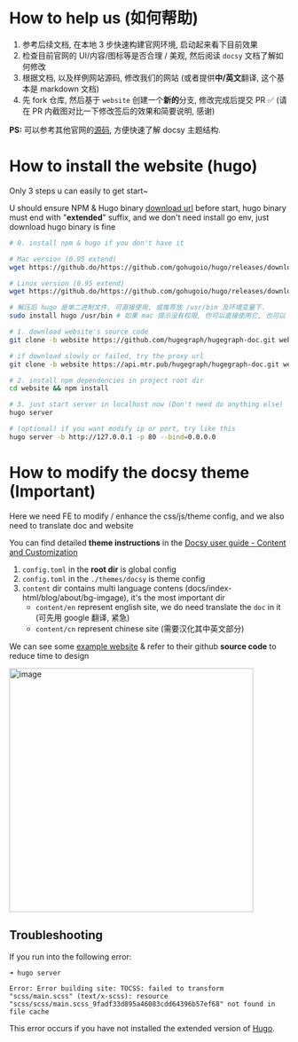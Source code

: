 # How to help us (如何帮助)
1. 参考后续文档, 在本地 3 步快速构建官网环境, 启动起来看下目前效果
2. 检查目前官网的 UI/内容/图标等是否合理 / 美观, 然后阅读 `docsy` 文档了解如何修改
3. 根据文档, 以及样例网站源码, 修改我们的网站 (或者提供**中/英文**翻译, 这个基本是 markdown 文档)
4. 先 fork 仓库, 然后基于 `website` 创建一个**新的**分支, 修改完成后提交 PR ✅ (请在 PR 内截图对比一下修改签后的效果和简要说明, 感谢)

**PS:** 可以参考其他官网的[源码](https://www.docsy.dev/docs/examples), 方便快速了解 docsy 主题结构.

# How to install the website (hugo)

Only 3 steps u can easily to get start~

U should ensure NPM & Hugo binary [download url](https://github.com/gohugoio/hugo/releases) before start, hugo binary must end with "**extended**" suffix, and we don't need install go env, just download hugo binary is fine

```bash
# 0. install npm & hugo if you don't have it

# Mac version (0.95 extend)
wget https://github.do/https://github.com/gohugoio/hugo/releases/download/v0.95.0/hugo_extended_0.95.0_macOS-64bit.tar.gz

# Linux version (0.95 extend)
wget https://github.do/https://github.com/gohugoio/hugo/releases/download/v0.95.0/hugo_extended_0.95.0_Linux-64bit.tar.gz

# 解压后 hugo 是单二进制文件, 可直接使用, 或推荐放 /usr/bin 及环境变量下.
sudo install hugo /usr/bin # 如果 mac 提示没有权限, 你可以直接使用它, 也可以 mv hugo /usr/bin 代替

# 1. download website's source code
git clone -b website https://github.com/hugegraph/hugegraph-doc.git website

# if download slowly or failed, try the proxy url
git clone -b website https://api.mtr.pub/hugegraph/hugegraph-doc.git website # or https://github.do/https://github.com/hugegraph/hugegraph-doc.git

# 2. install npm dependencies in project root dir
cd website && npm install

# 3. just start server in localhost now (Don't need do anything else)
hugo server

# (optional) if you want modify ip or port, try like this
hugo server -b http://127.0.0.1 -p 80 --bind=0.0.0.0

```

# How to modify the docsy theme (**Important**)

Here we need FE to modify / enhance the css/js/theme config, and we also need to translate doc and website

You can find detailed **theme instructions** in the [Docsy user guide - Content and Customization](https://www.docsy.dev/docs/adding-content/)

1. `config.toml` in the **root dir** is global config
2. `config.toml` in the `./themes/docsy` is theme config
3. `content` dir contains multi language contens (docs/index-html/blog/about/bg-imgage), it's the most important dir
    - `content/en` represent english site, we do need translate the `doc` in it (可先用 google 翻译, 紧急)
    - `content/cn` represent chinese site (需要汉化其中英文部分)

We can see some [example website](https://www.docsy.dev/docs/examples/) & refer to their github **source code** to reduce time to design

<img width="440" alt="image" src="https://user-images.githubusercontent.com/17706099/164688677-c2da2fc6-a88e-4786-a648-07a481cc8f9d.png">


## Troubleshooting

If you run into the following error:

```
➜ hugo server

Error: Error building site: TOCSS: failed to transform "scss/main.scss" (text/x-scss): resource "scss/scss/main.scss_9fadf33d895a46083cdd64396b57ef68" not found in file cache
```

This error occurs if you have not installed the extended version of [Hugo](https://github.com/gohugoio/hugo/releases).

[Docsy]: https://github.com/google/docsy
[example.docsy.dev]: https://example.docsy.dev
